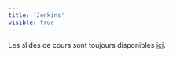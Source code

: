 ```yaml
---
title: 'Jenkins'
visible: true
---
```


Les slides de cours sont toujours disponibles [ici](https://eliegavoty.fr/documents).

